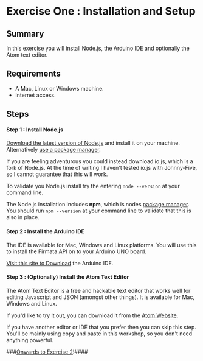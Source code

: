 # Exercise One : Installation and Setup #

## Summary ##

In this exercise you will install Node.js, the Arduino IDE and optionally the Atom text editor.

## Requirements ##

* A Mac, Linux or Windows machine.
* Internet access.

## Steps ##

#### Step 1 : Install Node.js ####

[Download the latest version of Node.js](https://nodejs.org) and install it on your machine.  Alternatively [use a package manager](https://github.com/joyent/node/wiki/Installing-Node.js-via-package-manager).

If you are feeling adventurous you could instead download io.js, which is a fork of Node.js.  At the time of writing I haven't tested io.js with Johnny-Five, so I cannot guarantee that this will work.

To validate you Node.js install try the entering `node --version` at your command line. 

The Node.js installation includes **npm**, which is nodes [package manager](https://en.wikipedia.org/wiki/Package_manager).  You should run `npm --version` at your command line to validate that this is also in place.

#### Step 2 : Install the Arduino IDE ####

The IDE is available for Mac, Windows and Linux platforms.  You will use this to install the
Firmata API on to your Arduino UNO board.

[Visit this site to Download](http://arduino.cc/en/main/software) the Arduino IDE.

#### Step 3 : (Optionally) Install the Atom Text Editor ####

The Atom Text Editor is a free and hackable text editor that works well for editing Javascript and JSON (amongst other things).  It is available for Mac, Windows and Linux.

If you'd like to try it out, you can download it from the [Atom Website](https://atom.io).

If you have another editor or IDE that you prefer then you can skip this step.  You'll be mainly using copy and paste in this workshop, so you don't need anything powerful.

###[Onwards to Exercise 2](https://github.com/markwest1972/johnny_five_intro/blob/master/exercises/02_simple_led_blink.md)!####
